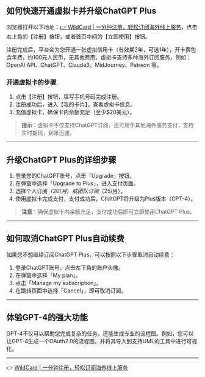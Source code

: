 ## 如何快速开通虚拟卡并升级ChatGPT Plus

浏览器打开以下地址：[👉 WildCard | 一分钟注册，轻松订阅海外线上服务](https://bit.ly/bewildcard)，点击右上角的【注册】按钮，或者首页中间的【立即使用】按钮。

注册完成后，平台会为您开通一张虚拟信用卡（有效期2年，可选1年），开卡费包含年费，约100元人民币，无其他费用。虚拟卡支持多种海外订阅服务，例如：OpenAI API、ChatGPT、Claude3、MidJourney、Patreon 等。

### 开通虚拟卡的步骤
1. 点击【注册】按钮，填写手机号码完成注册。
2. 注册成功后，进入【我的卡片】，查看虚拟卡信息。
3. 充值虚拟卡，确保卡内余额充足（至少$20美元）。

> **提示**：虚拟卡不仅支持ChatGPT订阅，还可用于其他海外服务支付，支持实时提现，到账迅速。

---

## 升级ChatGPT Plus的详细步骤

1. 登录您的ChatGPT账号，点击「Upgrade」按钮。
2. 在弹窗中选择「Upgrade to Plus」，进入支付页面。
3. 选择个人订阅（$20/月）或团队订阅（$25/月）。
4. 使用虚拟卡完成支付，支付成功后，ChatGPT将升级为Plus版本（GPT-4）。

> **注意**：确保虚拟卡内余额充足，支付成功后即可立即使用ChatGPT Plus。

---

## 如何取消ChatGPT Plus自动续费

如果您不想继续订阅ChatGPT Plus，可以按照以下步骤取消自动续费：
1. 登录ChatGPT账号，点击左下角的账户头像。
2. 在弹窗中选择「My plan」。
3. 点击「Manage my subscription」。
4. 在跳转页面中选择「Cancel」，即可取消订阅。

---

## 体验GPT-4的强大功能

GPT-4不仅可以帮助您完成复杂的任务，还能生成专业的流程图。例如，您可以让GPT-4生成一个OAuth2.0的流程图，并将其导入到支持UML的工具中进行可视化。

---

👉 [WildCard | 一分钟注册，轻松订阅海外线上服务](https://bit.ly/bewildcard)